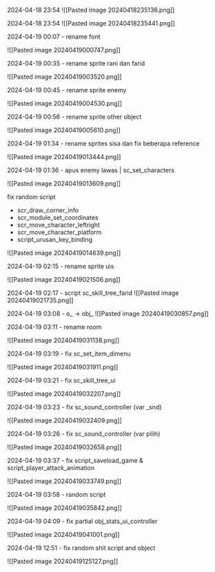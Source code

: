 
2024-04-18 23:54
![[Pasted image 20240418235136.png]]


2024-04-18 23:54
![[Pasted image 20240418235441.png]]


2024-04-19 00:07 - rename font

![[Pasted image 20240419000747.png]]

2024-04-19 00:35 - rename sprite rani dan farid

![[Pasted image 20240419003520.png]]

2024-04-19 00:45 - rename sprite enemy

![[Pasted image 20240419004530.png]]

2024-04-19 00:56 - rename sprite other object

![[Pasted image 20240419005610.png]]

2024-04-19 01:34 - rename sprites sisa dan fix beberapa reference

![[Pasted image 20240419013444.png]]

2024-04-19 01:36 - apus enemy lawas | sc_set_characters

![[Pasted image 20240419013609.png]]


fix random script
- scr_draw_corner_info
- scr_module_set_coordinates
- scr_move_character_leftright
- scr_move_character_platform
- script_urusan_key_binding

![[Pasted image 20240419014639.png]]

2024-04-19 02:15 - rename sprite uis

![[Pasted image 20240419021506.png]]

2024-04-19 02:17 - script sc_skill_tree_farid
![[Pasted image 20240419021735.png]]

2024-04-19 03:08 - o_ -> obj_ 
![[Pasted image 20240419030857.png]]

2024-04-19 03:11 - rename room 

![[Pasted image 20240419031138.png]]

2024-04-19 03:19 - fix sc_set_item_dimenu

![[Pasted image 20240419031911.png]]

2024-04-19 03:21 - fix sc_skill_tree_ui

![[Pasted image 20240419032207.png]]

2024-04-19 03:23 - fix sc_sound_controller (var \_snd)

![[Pasted image 20240419032409.png]]

2024-04-19 03:26 - fix sc_sound_controller (var pilih)

![[Pasted image 20240419032658.png]]

2024-04-19 03:37 - fix script_saveload_game & script_player_attack_animation

![[Pasted image 20240419033749.png]]

2024-04-19 03:58 - random script

![[Pasted image 20240419035842.png]]


2024-04-19 04:09 - fix partial obj_stats_ui_controller

![[Pasted image 20240419041001.png]]

2024-04-19 12:51 - fix random shit script and object

![[Pasted image 20240419125127.png]]